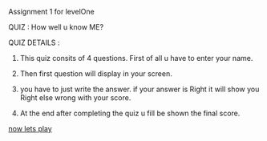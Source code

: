 Assignment 1 for levelOne

QUIZ : How well u know ME?

QUIZ DETAILS :


1. This quiz consits of 4 questions.
First of all u have to enter your name.

2. Then first question will display in your screen.

3. you have to just write the answer.
if your answer is Right it will show 
you Right else wrong with your score.

4. At the end after completing the quiz u fill be shown the final score.

[now lets play](https://repl.it/@GhanshyamBiShT/howWellYouKnowMe?embed=1&output=1)